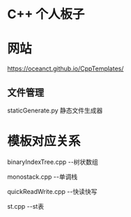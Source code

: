 # C++ 个人板子

# 网站

https://oceanct.github.io/CppTemplates/

## 文件管理

staticGenerate.py 静态文件生成器

# 模板对应关系

binaryIndexTree.cpp --树状数组

monostack.cpp --单调栈

quickReadWrite.cpp --快读快写

st.cpp --st表

